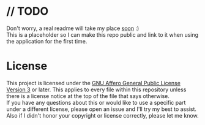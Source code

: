 # // TODO
Don't worry, a real readme will take my place [soon](https://github.com/Joelius300/werewolf-circle/issues/22) :)  
This is a placeholder so I can make this repo public and link to it when using the application for the first time.

# License
This project is licensed under the [GNU Affero General Public License Version 3](https://www.gnu.org/licenses/agpl-3.0.en.html) or later. This applies to every file within this repository unless there is a license notice at the top of the file that says otherwise.  
If you have any questions about this or would like to use a specific part under a different license, please open an issue and I'll try my best to assist. Also if I didn't honor your copyright or license correctly, please let me know.
